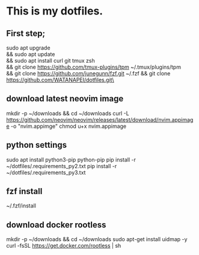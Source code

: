 # This is my dotfiles.
## First step;
sudo apt upgrade\
&& sudo apt update\
&& sudo apt install curl git tmux zsh\
&& git clone https://github.com/tmux-plugins/tpm ~/.tmux/plugins/tpm\
&& git clone https://github.com/junegunn/fzf.git ~/.fzf
&& git clone https://github.com/WATANAPEI/dotfiles.git\

## download latest neovim image
mkdir -p ~/downloads && cd ~/downloads
curl -L https://github.com/neovim/neovim/releases/latest/download/nvim.appimage -o "nvim.appimge"
chmod u+x nvim.appimage

## python settings
sudo apt install python3-pip python-pip
pip install -r ~/dotfiles/.requirements_py2.txt
pip install -r ~/dotfiles/.requirements_py3.txt

## fzf install
~/.fzf/install

## download docker rootless
mkdir -p ~/downloads && cd ~/downloads
sudo apt-get install uidmap -y
curl -fsSL https://get.docker.com/rootless | sh

